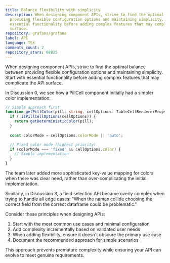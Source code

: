```yaml
---
title: Balance flexibility with simplicity
description: When designing component APIs, strive to find the optimal balance between
  providing flexible configuration options and maintaining simplicity. Start with
  essential functionality before adding complex features that may complicate the API
  surface.
repository: grafana/grafana
label: API
language: TSX
comments_count: 2
repository_stars: 68825
---
```


When designing component APIs, strive to find the optimal balance between providing flexible configuration options and maintaining simplicity. Start with essential functionality before adding complex features that may complicate the API surface.

In Discussion 0, we see how a PillCell component initially had a simpler color implementation:
```typescript
// Simple approach first
function getPillColor(pill: string, cellOptions: TableCellRendererProps['cellOptions']): string {
  if (!isPillCellOptions(cellOptions)) {
    return getDeterministicColor(pill);
  }
  
  const colorMode = cellOptions.colorMode || 'auto';

  // Fixed color mode (highest priority)
  if (colorMode === 'fixed' && cellOptions.color) {
    // Simple implementation
  }
}
```

The team later added more sophisticated key-value mapping for colors when there was clear need, rather than over-complicating the initial implementation.

Similarly, in Discussion 3, a field selection API became overly complex when trying to handle all edge cases:
"When the names collide choosing the correct field from the correct dataframe could be problematic."

Consider these principles when designing APIs:
1. Start with the most common use cases and minimal configuration
2. Add complexity incrementally based on validated user needs
3. When adding flexibility, ensure it doesn't obscure the primary use case
4. Document the recommended approach for simple scenarios

This approach prevents premature complexity while ensuring your API can evolve to meet genuine requirements.